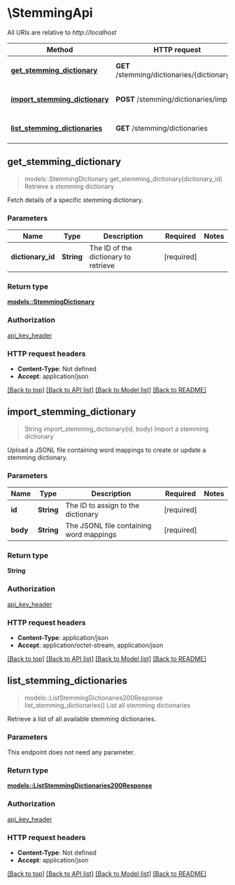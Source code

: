# \StemmingApi

All URIs are relative to *http://localhost*

Method | HTTP request | Description
------------- | ------------- | -------------
[**get_stemming_dictionary**](StemmingApi.md#get_stemming_dictionary) | **GET** /stemming/dictionaries/{dictionaryId} | Retrieve a stemming dictionary
[**import_stemming_dictionary**](StemmingApi.md#import_stemming_dictionary) | **POST** /stemming/dictionaries/import | Import a stemming dictionary
[**list_stemming_dictionaries**](StemmingApi.md#list_stemming_dictionaries) | **GET** /stemming/dictionaries | List all stemming dictionaries



## get_stemming_dictionary

> models::StemmingDictionary get_stemming_dictionary(dictionary_id)
Retrieve a stemming dictionary

Fetch details of a specific stemming dictionary.

### Parameters


Name | Type | Description  | Required | Notes
------------- | ------------- | ------------- | ------------- | -------------
**dictionary_id** | **String** | The ID of the dictionary to retrieve | [required] |

### Return type

[**models::StemmingDictionary**](StemmingDictionary.md)

### Authorization

[api_key_header](../README.md#api_key_header)

### HTTP request headers

- **Content-Type**: Not defined
- **Accept**: application/json

[[Back to top]](#) [[Back to API list]](../README.md#documentation-for-api-endpoints) [[Back to Model list]](../README.md#documentation-for-models) [[Back to README]](../README.md)


## import_stemming_dictionary

> String import_stemming_dictionary(id, body)
Import a stemming dictionary

Upload a JSONL file containing word mappings to create or update a stemming dictionary.

### Parameters


Name | Type | Description  | Required | Notes
------------- | ------------- | ------------- | ------------- | -------------
**id** | **String** | The ID to assign to the dictionary | [required] |
**body** | **String** | The JSONL file containing word mappings | [required] |

### Return type

**String**

### Authorization

[api_key_header](../README.md#api_key_header)

### HTTP request headers

- **Content-Type**: application/json
- **Accept**: application/octet-stream, application/json

[[Back to top]](#) [[Back to API list]](../README.md#documentation-for-api-endpoints) [[Back to Model list]](../README.md#documentation-for-models) [[Back to README]](../README.md)


## list_stemming_dictionaries

> models::ListStemmingDictionaries200Response list_stemming_dictionaries()
List all stemming dictionaries

Retrieve a list of all available stemming dictionaries.

### Parameters

This endpoint does not need any parameter.

### Return type

[**models::ListStemmingDictionaries200Response**](listStemmingDictionaries_200_response.md)

### Authorization

[api_key_header](../README.md#api_key_header)

### HTTP request headers

- **Content-Type**: Not defined
- **Accept**: application/json

[[Back to top]](#) [[Back to API list]](../README.md#documentation-for-api-endpoints) [[Back to Model list]](../README.md#documentation-for-models) [[Back to README]](../README.md)

